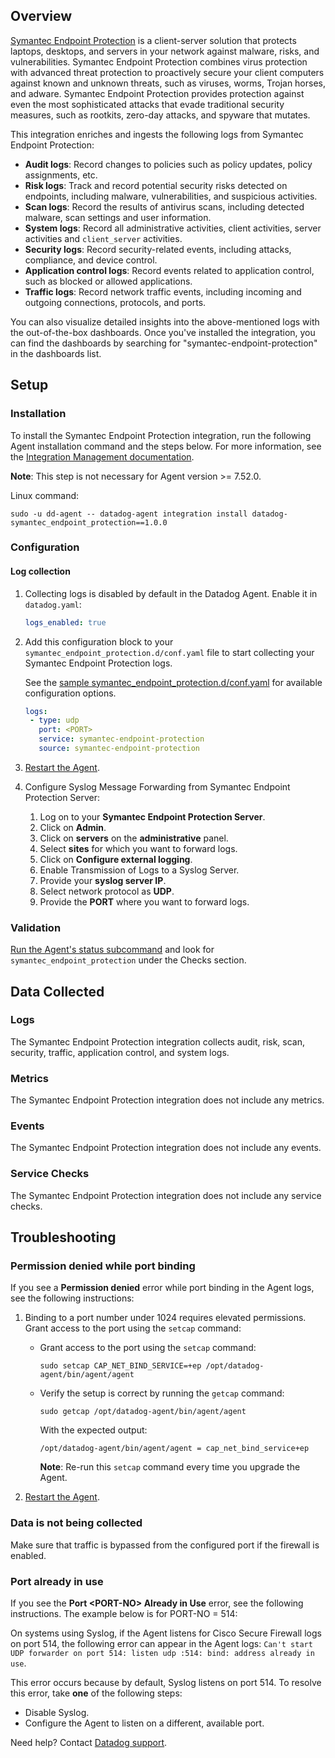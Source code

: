 ## Overview

[Symantec Endpoint Protection][5] is a client-server solution that protects laptops, desktops, and servers in your network against malware, risks, and vulnerabilities. Symantec Endpoint Protection combines virus protection with advanced threat protection to proactively secure your client computers against known and unknown threats, such as viruses, worms, Trojan horses, and adware. Symantec Endpoint Protection provides protection against even the most sophisticated attacks that evade traditional security measures, such as rootkits, zero-day attacks, and spyware that mutates.

This integration enriches and ingests the following logs from Symantec Endpoint Protection:

- **Audit logs**: Record changes to policies such as policy updates, policy assignments, etc.
- **Risk logs**: Track and record potential security risks detected on endpoints, including malware, vulnerabilities, and suspicious activities.
- **Scan logs**: Record the results of antivirus scans, including detected malware, scan settings and user information.
- **System logs**: Record all administrative activities, client activities, server activities and `client_server` activities.
- **Security logs**: Record security-related events, including attacks, compliance, and device control.
- **Application control logs**: Record events related to application control, such as blocked or allowed applications.
- **Traffic logs**: Record network traffic events, including incoming and outgoing connections, protocols, and ports.

You can also visualize detailed insights into the above-mentioned logs with the out-of-the-box dashboards. Once you've installed the integration, you can find the dashboards by searching for "symantec-endpoint-protection" in the dashboards list.

## Setup

### Installation

To install the Symantec Endpoint Protection integration, run the following Agent installation command and the steps below. For more information, see the [Integration Management documentation][6].

**Note**: This step is not necessary for Agent version >= 7.52.0.

Linux command:

  ```shell
  sudo -u dd-agent -- datadog-agent integration install datadog-symantec_endpoint_protection==1.0.0
  ```

### Configuration

#### Log collection

1. Collecting logs is disabled by default in the Datadog Agent. Enable it in `datadog.yaml`:

    ```yaml
    logs_enabled: true
    ```

2. Add this configuration block to your `symantec_endpoint_protection.d/conf.yaml` file to start collecting your Symantec Endpoint Protection logs.

    See the [sample symantec_endpoint_protection.d/conf.yaml][6] for available configuration options.

      ```yaml
      logs:
       - type: udp
         port: <PORT>
         service: symantec-endpoint-protection
         source: symantec-endpoint-protection
      ```

3. [Restart the Agent][1].

4. Configure Syslog Message Forwarding from Symantec Endpoint Protection Server:

    1. Log on to your **Symantec Endpoint Protection Server**.
    2. Click on **Admin**.
    3. Click on **servers** on the **administrative** panel.
    4. Select **sites** for which you want to forward logs.
    5. Click on **Configure external logging**.
    6. Enable Transmission of Logs to a Syslog Server.
    7. Provide your **syslog server IP**.
    8. Select network protocol as **UDP**.
    9. Provide the **PORT** where you want to forward logs.

### Validation

[Run the Agent's status subcommand][2] and look for `symantec_endpoint_protection` under the Checks section.

## Data Collected

### Logs

The Symantec Endpoint Protection integration collects audit, risk, scan, security, traffic, application control, and system logs.

### Metrics

The Symantec Endpoint Protection integration does not include any metrics.

### Events

The Symantec Endpoint Protection integration does not include any events.

### Service Checks

The Symantec Endpoint Protection integration does not include any service checks.

## Troubleshooting

### Permission denied while port binding

If you see a **Permission denied** error while port binding in the Agent logs, see the following instructions:

   1. Binding to a port number under 1024 requires elevated permissions. Grant access to the port using the `setcap` command:

      - Grant access to the port using the `setcap` command:

         ```shell
         sudo setcap CAP_NET_BIND_SERVICE=+ep /opt/datadog-agent/bin/agent/agent
         ```

      - Verify the setup is correct by running the `getcap` command:

         ```shell
         sudo getcap /opt/datadog-agent/bin/agent/agent
         ```

         With the expected output:

         ```shell
         /opt/datadog-agent/bin/agent/agent = cap_net_bind_service+ep
         ```

         **Note**: Re-run this `setcap` command every time you upgrade the Agent.

   2. [Restart the Agent][1].

### Data is not being collected

Make sure that traffic is bypassed from the configured port if the firewall is enabled.

### Port already in use

If you see the **Port <PORT-NO\> Already in Use** error, see the following instructions. The example below is for PORT-NO = 514:

On systems using Syslog, if the Agent listens for Cisco Secure Firewall logs on port 514, the following error can appear in the Agent logs: `Can't start UDP forwarder on port 514: listen udp :514: bind: address already in use`.

This error occurs because by default, Syslog listens on port 514. To resolve this error, take **one** of the following steps:

- Disable Syslog.
- Configure the Agent to listen on a different, available port.

Need help? Contact [Datadog support][3].

[1]: https://docs.datadoghq.com/agent/guide/agent-commands/#start-stop-and-restart-the-agent
[2]: https://docs.datadoghq.com/agent/guide/agent-commands/#agent-status-and-information
[3]: https://docs.datadoghq.com/help/
[4]: https://docs.datadoghq.com/agent/
[5]: https://techdocs.broadcom.com/us/en/symantec-security-software/endpoint-security-and-management/endpoint-protection/all/what-is-v45096464-d43e1648.html
[6]: https://docs.datadoghq.com/agent/guide/integration-management/?tab=linux#install